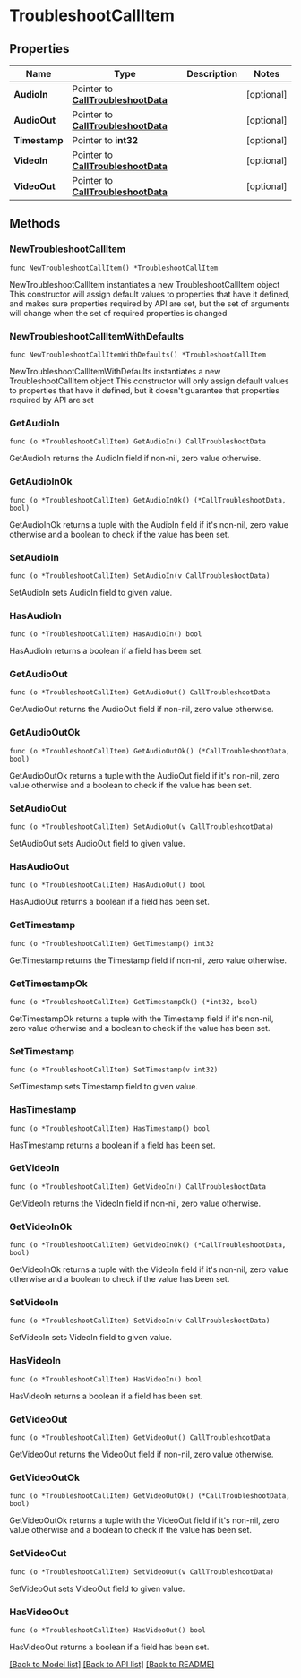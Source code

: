 # TroubleshootCallItem

## Properties

Name | Type | Description | Notes
------------ | ------------- | ------------- | -------------
**AudioIn** | Pointer to [**CallTroubleshootData**](CallTroubleshootData.md) |  | [optional] 
**AudioOut** | Pointer to [**CallTroubleshootData**](CallTroubleshootData.md) |  | [optional] 
**Timestamp** | Pointer to **int32** |  | [optional] 
**VideoIn** | Pointer to [**CallTroubleshootData**](CallTroubleshootData.md) |  | [optional] 
**VideoOut** | Pointer to [**CallTroubleshootData**](CallTroubleshootData.md) |  | [optional] 

## Methods

### NewTroubleshootCallItem

`func NewTroubleshootCallItem() *TroubleshootCallItem`

NewTroubleshootCallItem instantiates a new TroubleshootCallItem object
This constructor will assign default values to properties that have it defined,
and makes sure properties required by API are set, but the set of arguments
will change when the set of required properties is changed

### NewTroubleshootCallItemWithDefaults

`func NewTroubleshootCallItemWithDefaults() *TroubleshootCallItem`

NewTroubleshootCallItemWithDefaults instantiates a new TroubleshootCallItem object
This constructor will only assign default values to properties that have it defined,
but it doesn't guarantee that properties required by API are set

### GetAudioIn

`func (o *TroubleshootCallItem) GetAudioIn() CallTroubleshootData`

GetAudioIn returns the AudioIn field if non-nil, zero value otherwise.

### GetAudioInOk

`func (o *TroubleshootCallItem) GetAudioInOk() (*CallTroubleshootData, bool)`

GetAudioInOk returns a tuple with the AudioIn field if it's non-nil, zero value otherwise
and a boolean to check if the value has been set.

### SetAudioIn

`func (o *TroubleshootCallItem) SetAudioIn(v CallTroubleshootData)`

SetAudioIn sets AudioIn field to given value.

### HasAudioIn

`func (o *TroubleshootCallItem) HasAudioIn() bool`

HasAudioIn returns a boolean if a field has been set.

### GetAudioOut

`func (o *TroubleshootCallItem) GetAudioOut() CallTroubleshootData`

GetAudioOut returns the AudioOut field if non-nil, zero value otherwise.

### GetAudioOutOk

`func (o *TroubleshootCallItem) GetAudioOutOk() (*CallTroubleshootData, bool)`

GetAudioOutOk returns a tuple with the AudioOut field if it's non-nil, zero value otherwise
and a boolean to check if the value has been set.

### SetAudioOut

`func (o *TroubleshootCallItem) SetAudioOut(v CallTroubleshootData)`

SetAudioOut sets AudioOut field to given value.

### HasAudioOut

`func (o *TroubleshootCallItem) HasAudioOut() bool`

HasAudioOut returns a boolean if a field has been set.

### GetTimestamp

`func (o *TroubleshootCallItem) GetTimestamp() int32`

GetTimestamp returns the Timestamp field if non-nil, zero value otherwise.

### GetTimestampOk

`func (o *TroubleshootCallItem) GetTimestampOk() (*int32, bool)`

GetTimestampOk returns a tuple with the Timestamp field if it's non-nil, zero value otherwise
and a boolean to check if the value has been set.

### SetTimestamp

`func (o *TroubleshootCallItem) SetTimestamp(v int32)`

SetTimestamp sets Timestamp field to given value.

### HasTimestamp

`func (o *TroubleshootCallItem) HasTimestamp() bool`

HasTimestamp returns a boolean if a field has been set.

### GetVideoIn

`func (o *TroubleshootCallItem) GetVideoIn() CallTroubleshootData`

GetVideoIn returns the VideoIn field if non-nil, zero value otherwise.

### GetVideoInOk

`func (o *TroubleshootCallItem) GetVideoInOk() (*CallTroubleshootData, bool)`

GetVideoInOk returns a tuple with the VideoIn field if it's non-nil, zero value otherwise
and a boolean to check if the value has been set.

### SetVideoIn

`func (o *TroubleshootCallItem) SetVideoIn(v CallTroubleshootData)`

SetVideoIn sets VideoIn field to given value.

### HasVideoIn

`func (o *TroubleshootCallItem) HasVideoIn() bool`

HasVideoIn returns a boolean if a field has been set.

### GetVideoOut

`func (o *TroubleshootCallItem) GetVideoOut() CallTroubleshootData`

GetVideoOut returns the VideoOut field if non-nil, zero value otherwise.

### GetVideoOutOk

`func (o *TroubleshootCallItem) GetVideoOutOk() (*CallTroubleshootData, bool)`

GetVideoOutOk returns a tuple with the VideoOut field if it's non-nil, zero value otherwise
and a boolean to check if the value has been set.

### SetVideoOut

`func (o *TroubleshootCallItem) SetVideoOut(v CallTroubleshootData)`

SetVideoOut sets VideoOut field to given value.

### HasVideoOut

`func (o *TroubleshootCallItem) HasVideoOut() bool`

HasVideoOut returns a boolean if a field has been set.


[[Back to Model list]](../README.md#documentation-for-models) [[Back to API list]](../README.md#documentation-for-api-endpoints) [[Back to README]](../README.md)


